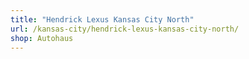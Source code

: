 ```yaml
---
title: "Hendrick Lexus Kansas City North"
url: /kansas-city/hendrick-lexus-kansas-city-north/
shop: Autohaus
---
```

